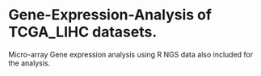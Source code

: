 # Gene-Expression-Analysis of TCGA_LIHC datasets.

Micro-array Gene expression analysis using R 
NGS data also included for the analysis.
